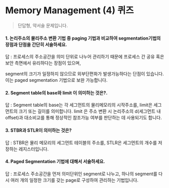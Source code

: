 # Memory Management (4) 퀴즈
> 단답형, 약서술 문제입니다.

#### 1. 논리주소의 물리주소 변환 기법 중 paging 기법과 비교하여 segmentation기법의 장점과 단점을 간단히 서술하세요.

답 : 프로세스의 주소공간을 의미 단위로 나누어 관리하기 때문에 프로세스 간 공유 혹은 보안 측면에서 유리하다는 장점이 있으며,

segment의 크기가 일정하지 않으므로 외부단편화가 발생가능하다는 단점이 있습니다. 이는 paged segmentation 기법으로 보완 가능합니다.

#### 2. Segment table의 base와 limit 이 의미하는 것은?. 

답 : Segment table의 base는 각 세그먼트의 물리메모리의 시작주소를, limit은 세그먼트의 크기 또는 길이를 의미합니다.
limit 은 주소 변환 시 논리주소의 d(세그먼트 내 offset)과 대소비교를 통해 정상적인 참조가능 여부를 판단하는 데 사용되기도 합니다.

#### 3. STBR과 STLR이 의미하는 것은?

답 : STBR은 물리 메모리의 세그먼트 테이블의 주소를, STLR은 세그먼트의 개수를 저장하는 레지스터입니다.

#### 4. Paged Segmentation 기법에 대해서 서술하세요.

답 : 프로세스 주소공간을 먼저 의미단위인 segment로 나누고, 하나의 segment를 다시 여러 개의 일정한 크기를 갖는 page로 구성하여 관리하는 기법입니다.
